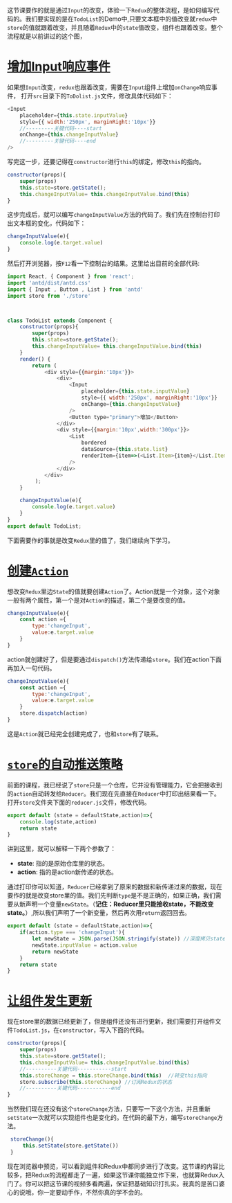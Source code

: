 这节课要作的就是通过`Input`的改变，体验一下`Redux`的整体流程，是如何编写代码的。我们要实现的是在`TodoList`的Demo中,只要文本框中的值改变就`redux`中`store`的值就跟着改变，并且随着`Redux`中的`state`值改变，组件也跟着改变。整个流程就是以前讲过的这个图，

# [增加Input响应事件](https://jspang.com/detailed?id=48#toc326)

如果想`Input`改变，`redux`也跟着改变，需要在`Input`组件上增加`onChange`响应事件， 打开`src`目录下的`ToDolist.js`文件，修改具体代码如下：

```javascript
<Input 
    placeholder={this.state.inputValue} 
    style={{ width:'250px', marginRight:'10px'}}
    //---------关键代码----start
    onChange={this.changeInputValue}
    //---------关键代码----end
/>
```

写完这一步，还要记得在`constructor`进行`this`的绑定，修改`this`的指向。

```javascript
constructor(props){
    super(props)
    this.state=store.getState();
    this.changeInputValue= this.changeInputValue.bind(this)
}
```

这步完成后，就可以编写`changeInputValue`方法的代码了。我们先在控制台打印出文本框的变化，代码如下：

```javaScript
changeInputValue(e){
    console.log(e.target.value)
}
```

然后打开浏览器，按`F12`看一下控制台的结果。这里给出目前的全部代码:

```javascript
import React, { Component } from 'react';
import 'antd/dist/antd.css'
import { Input , Button , List } from 'antd'
import store from './store'



class TodoList extends Component {
    constructor(props){
        super(props)
        this.state=store.getState();
        this.changeInputValue= this.changeInputValue.bind(this)
    }
    render() { 
        return ( 
            <div style={{margin:'10px'}}>
                <div>
                    <Input 
                        placeholder={this.state.inputValue} 
                        style={{ width:'250px', marginRight:'10px'}}
                        onChange={this.changeInputValue}
                    />
                    <Button type="primary">增加</Button>
                </div>
                <div style={{margin:'10px',width:'300px'}}>
                    <List
                        bordered
                        dataSource={this.state.list}
                        renderItem={item=>(<List.Item>{item}</List.Item>)}
                    />    
                </div>
            </div>
         );
    }

    changeInputValue(e){
        console.log(e.target.value)
    }
}
export default TodoList;
```

下面需要作的事就是改变`Redux`里的值了，我们继续向下学习。

# [创建`Action`](https://jspang.com/detailed?id=48#toc327)

想改变`Redux`里边`State`的值就要创建`Action`了。Action就是一个对象，这个对象一般有两个属性，第一个是对`Action`的描述，第二个是要改变的值。

```js
changeInputValue(e){
    const action ={
        type:'changeInput',
        value:e.target.value
    }
}
```

action就创建好了，但是要通过`dispatch()`方法传递给`store`。我们在action下面再加入一句代码。

```js
changeInputValue(e){
    const action ={
        type:'changeInput',
        value:e.target.value
    }
    store.dispatch(action)
}
```

这是`Action`就已经完全创建完成了，也和`store`有了联系。

# [`store`的自动推送策略](https://jspang.com/detailed?id=48#toc328)

前面的课程，我已经说了`store`只是一个仓库，它并没有管理能力，它会把接收到的`action`自动转发给`Reducer`。我们现在先直接在`Reducer`中打印出结果看一下。打开`store`文件夹下面的`reducer.js`文件，修改代码。

```javascript
export default (state = defaultState,action)=>{
    console.log(state,action)
    return state
}
```

讲到这里，就可以解释一下两个参数了：

- **state**: 指的是原始仓库里的状态。
- **action**: 指的是action新传递的状态。

通过打印你可以知道，`Reducer`已经拿到了原来的数据和新传递过来的数据，现在要作的就是改变store里的值。我们先判断`type`是不是正确的，如果正确，我们需要从新声明一个变量`newState`。（**记住：Reducer里只能接收state，不能改变state。**）,所以我们声明了一个新变量，然后再次用`return`返回回去。

```js
export default (state = defaultState,action)=>{
    if(action.type === 'changeInput'){
        let newState = JSON.parse(JSON.stringify(state)) //深度拷贝state
        newState.inputValue = action.value
        return newState
    }
    return state
}
```

# [让组件发生更新](https://jspang.com/detailed?id=48#toc329)

现在store里的数据已经更新了，但是组件还没有进行更新，我们需要打开组件文件`TodoList.js`，在`constructor`，写入下面的代码。

```js
constructor(props){
    super(props)
    this.state=store.getState();
    this.changeInputValue= this.changeInputValue.bind(this)
    //----------关键代码-----------start
    this.storeChange = this.storeChange.bind(this)  //转变this指向
    store.subscribe(this.storeChange) //订阅Redux的状态
    //----------关键代码-----------end
}
```

当然我们现在还没有这个`storeChange`方法，只要写一下这个方法，并且重新`setState`一次就可以实现组件也是变化的。在代码的最下方，编写`storeChange`方法。

```js
 storeChange(){
     this.setState(store.getState())
 }
```

现在浏览器中预览，可以看到组件和Redux中都同步进行了改变。这节课的内容比较多，把Redux的流程都走了一遍，如果这节课你能独立作下来，也就算Redux入门了。你可以把这节课的视频多看两遍，保证把基础知识打扎实。我真的是苦口婆心的说哦，你一定要动手作，不然你真的学不会的。
